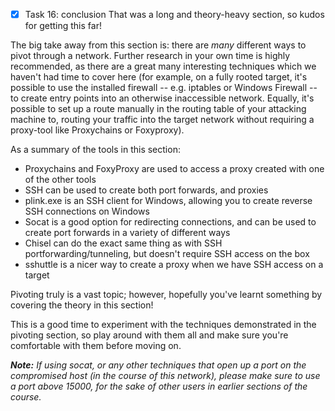 - [x] Task 16: conclusion
That was a long and theory-heavy section, so kudos for getting this far!

The big take away from this section is: there are _many_ different ways to pivot through a network. Further research in your own time is highly recommended, as there are a great many interesting techniques which we haven't had time to cover here (for example, on a fully rooted target, it's possible to use the installed firewall -- e.g. iptables or Windows Firewall -- to create entry points into an otherwise inaccessible network. Equally, it's possible to set up a route manually in the routing table of your attacking machine to, routing your traffic into the target network without requiring a proxy-tool like Proxychains or Foxyproxy).

As a summary of the tools in this section:

- Proxychains and FoxyProxy are used to access a proxy created with one of the other tools
- SSH can be used to create both port forwards, and proxies
- plink.exe is an SSH client for Windows, allowing you to create reverse SSH connections on Windows
- Socat is a good option for redirecting connections, and can be used to create port forwards in a variety of different ways
- Chisel can do the exact same thing as with SSH portforwarding/tunneling, but doesn't require SSH access on the box
- sshuttle is a nicer way to create a proxy when we have SSH access on a target  
    

Pivoting truly is a vast topic; however, hopefully you've learnt something by covering the theory in this section!

This is a good time to experiment with the techniques demonstrated in the pivoting section, so play around with them all and make sure you're comfortable with them before moving on.

_**Note:** If using socat, or any other techniques that open up a port on the compromised host (in the course of this network), please make sure to use a port above 15000, for the sake of other users in earlier sections of the course._